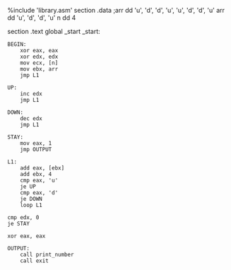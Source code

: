 %include 'library.asm'
section .data
	;arr dd 'u', 'd', 'd', 'u', 'u', 'd', 'd', 'u'
	arr dd 'u', 'd', 'd', 'u'
	n dd 4

section .text
global _start
_start:

	BEGIN:
    	xor eax, eax
    	xor edx, edx
    	mov ecx, [n]
    	mov ebx, arr
    	jmp L1

	UP:
    	inc edx
    	jmp L1

	DOWN:
    	dec edx
        jmp L1

	STAY:
    	mov eax, 1
    	jmp OUTPUT

	L1:
    	add eax, [ebx]
    	add ebx, 4
    	cmp eax, 'u'
    	je UP
    	cmp eax, 'd'
    	je DOWN
    	loop L1

	cmp edx, 0
	je STAY

	xor eax, eax

	OUTPUT:
    	call print_number
    	call exit
